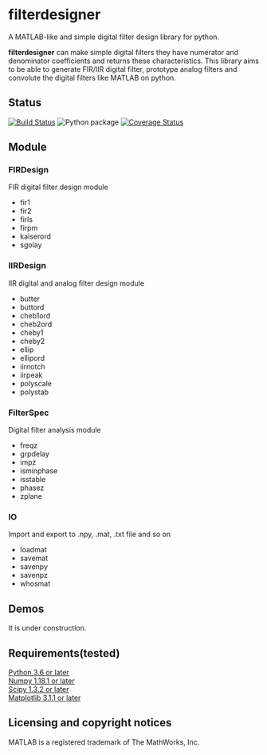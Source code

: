 # filterdesigner
A MATLAB-like and simple digital filter design library for python.  
  
**filterdesigner** can make simple digital filters they have numerator and denominator coefficients and returns these characteristics.
This library aims to be able to generate FIR/IIR digital filter, prototype analog filters and convolute the digital filters like MATLAB on python.  
  
  
## Status
[![Build Status](https://travis-ci.org/Y-F-Acoustics/filterdesigner.svg?branch=master)](https://travis-ci.org/Y-F-Acoustics/filterdesigner)
![Python package](https://github.com/Y-F-Acoustics/filterdesigner/workflows/Python%20package/badge.svg)
[![Coverage Status](https://coveralls.io/repos/github/Y-F-Acoustics/filterdesigner/badge.svg?branch=master)](https://coveralls.io/github/Y-F-Acoustics/filterdesigner?branch=master)
  
## Module
### FIRDesign
  FIR digital filter design module  
  - fir1  
  - fir2  
  - firls  
  - firpm  
  - kaiserord  
  - sgolay  
  
### IIRDesign
  IIR digital and analog filter design module  
  - butter  
  - buttord  
  - cheb1ord  
  - cheb2ord  
  - cheby1
  - cheby2
  - ellip  
  - ellipord  
  - iirnotch  
  - iirpeak  
  - polyscale  
  - polystab  
  
### FilterSpec
  Digital filter analysis module  
  - freqz  
  - grpdelay  
  - impz  
  - isminphase  
  - isstable  
  - phasez  
  - zplane
  
### IO
  Import and export to .npy, .mat, .txt file and so on  
  - loadmat  
  - savemat  
  - savenpy  
  - savenpz  
  - whosmat  
  
## Demos  
It is under construction.

## Requirements(tested)
[Python 3.6 or later](https://www.python.org/)  
[Numpy 1.18.1 or later](https://numpy.org/)  
[Scipy 1.3.2 or later](https://www.scipy.org/)  
[Matplotlib 3.1.1 or later](https://matplotlib.org/)  
  
## Licensing and copyright notices  
MATLAB is a registered trademark of The MathWorks, Inc.  

